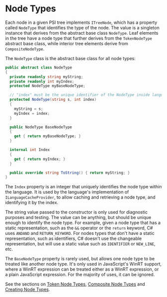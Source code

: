 ---
---

# Node Types

Each node in a given PSI tree implements `ITreeNode`, which has a property called `NodeType` that identifies the type of the node. The value is a singleton instance that derives from the abstract base class `NodeType`. Leaf elements in the tree have a node type that further derives from the `TokenNodeType` abstract base class, while interior tree elements derive from `CompositeNodeType`.

The `NodeType` class is the abstract base class for all node types:

```csharp
public abstract class NodeType
{
  private readonly string myString;
  private readonly int myIndex;
  protected NodeType myBaseNodeType;

  // "index" must be the unique identifier of the NodeType inside language
  protected NodeType(string s, int index)
  {
    myString = s;
    myIndex = index;
  }

  public NodeType BaseNodeType
  {
    get { return myBaseNodeType; }
  }

  internal int Index
  {
    get { return myIndex; }
  }

  public override string ToString() { return myString; }
}
```

The `Index` property is an integer that uniquely identifies the node type within the language. It is used by the language's implementation of `ILanguageCacheProvider`, to allow caching and retrieving a node type, and identifying it by the index.

The string value passed to the constructor is only used for diagnostic purposes and testing. The value can be anything, but should be unique enough to identify the node type. For example, given a node type that has a static representation, such as the `&&` operator or the `return` keyword, C# uses `ANDAND` and `RETURN_KEYWORD`. For nodes types that don't have a static representation, such as identifiers, C# doesn't use the changeable representation, but will use a static value such as `IDENTIFIER` or `NEW_LINE`, etc.

The `BaseNodeType` property is rarely used, but allows one node type to be treated like another node type. It's only used in JavaScript's WinRT support, where a WinRT expression can be treated either as a WinRT expression, or a plain JavaScript expression. For the majority of uses, it can be ignored.

See the sections on [Token Node Types](NodeTypes/TokenNodeTypes.md), [Composite Node Types](NodeTypes/CompositeNodeTypes.md) and [Creating Node Types](NodeTypes/CreatingNodeTypes.md).
